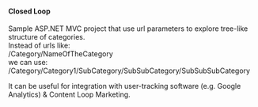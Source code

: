 #### Closed Loop
Sample ASP.NET MVC project that use url parameters to explore tree-like structure of categories.  
Instead of urls like:  
/Category/NameOfTheCategory  
we can use:  
/Category/Category1/SubCategory/SubSubCategory/SubSubSubCategory

It can be useful for integration with user-tracking software (e.g. Google Analytics) & Content Loop Marketing.